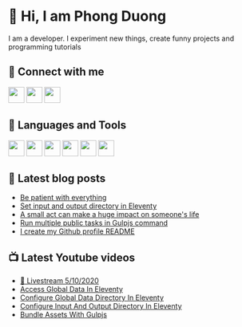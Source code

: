 # 👋 Hi, I am Phong Duong

I am a developer. I experiment new things, create funny projects and programming tutorials

## 🔗 Connect with me

[<img height="32" width="32" src="https://cdn.jsdelivr.net/npm/simple-icons@v3/icons/youtube.svg" />](https://www.youtube.com/channel/UCXykqt3V2-9bYXKWZRcH0rA)
[<img height="32" width="32" src="https://cdn.jsdelivr.net/npm/simple-icons@v3/icons/twitter.svg" />](https://twitter.com/koo_gio)
[<img height="32" width="32" src="https://cdn.jsdelivr.net/npm/simple-icons@v3/icons/facebook.svg" />](https://www.facebook.com/koogio)


## 🧰 Languages and Tools

[<img height="32" width="32" src="https://cdn.jsdelivr.net/npm/simple-icons@v3/icons/javascript.svg" />](javascript)
[<img height="32" width="32" src="https://cdn.jsdelivr.net/npm/simple-icons@v3/icons/html5.svg" />](html5)
[<img height="32" width="32" src="https://cdn.jsdelivr.net/npm/simple-icons@v3/icons/css3.svg" />](css3)
[<img height="32" width="32" src="https://cdn.jsdelivr.net/npm/simple-icons@v3/icons/node-dot-js.svg" />](nodejs)
[<img height="32" width="32" src="https://cdn.jsdelivr.net/npm/simple-icons@v3/icons/react.svg" />](react)
[<img height="32" width="32" src="https://cdn.jsdelivr.net/npm/simple-icons@v3/icons/vue-dot-js.svg" />](vue)

## 📝 Latest blog posts

<!-- BLOG-POST-LIST:START -->
- [Be patient with everything](https://phongduong.dev/blog/be-patient-with-everything/)
- [Set input and output directory in Eleventy](https://phongduong.dev/blog/set-input-and-output-directory-in-eleventy/)
- [A small act can make a huge impact on someone's life](https://phongduong.dev/blog/a-small-act-can-make-a-huge-impact-on-someone-s-life/)
- [Run multiple public tasks in Gulpjs command](https://phongduong.dev/blog/run-multiple-public-tasks-in-gulpjs-command/)
- [I create my Github profile README](https://phongduong.dev/blog/i-create-my-github-profile-readme/)
<!-- BLOG-POST-LIST:END -->

## 📺 Latest Youtube videos

<!-- YOUTUBE-VIDEO-LIST:START -->
- [🔴 Livestream 5/10/2020](https://www.youtube.com/watch?v=zSOMwX6ozVM)
- [Access Global Data In Eleventy](https://www.youtube.com/watch?v=wTRnEYAZPuY)
- [Configure Global Data Directory In Eleventy](https://www.youtube.com/watch?v=XAh78iNoRx8)
- [Configure Input And Output Directory In Eleventy](https://www.youtube.com/watch?v=m8S_pb9NfPI)
- [Bundle Assets With Gulpjs](https://www.youtube.com/watch?v=XrewBgJ1MeA)
<!-- YOUTUBE-VIDEO-LIST:END -->
